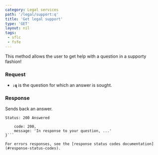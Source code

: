 ```yaml
---
category: Legal services
path: '/legal/support:q'
title: 'Get legal support'
type: 'GET'
layout: nil
tags:
 - sflc
 - fsfe
---
```


This method allows the user to get help with a question in a supporty
fashion!

### Request

* **`:q`** is the question for which an answer is sought.

### Response

Sends back an answer.

```Status: 200 Answered```
```{
    code: 200,
    message: 'In response to your question, ...'
}```

For errors responses, see the [response status codes documentation](#response-status-codes).
